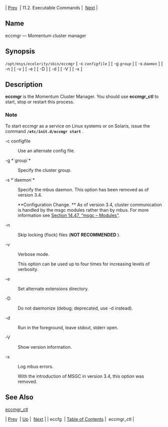 | [Prev](executable.eccfg)  | 11.2. Executable Commands |  [Next](executable.eccmgr_ctl.php) |

<a name="executable.eccmgr"></a>
## Name

eccmgr — Momentum cluster manager

## Synopsis

`/opt/msys/ecelerity/sbin/eccmgr` [ -c *`configfile`* ] [ -g *`group`* ] [ -s *`daemon`* ] [ -n ] [ -v ] [ -e ] [ -D ] [ -d ] [ -V ] [ -x ]

<a name="idp14432512"></a>
## Description

**eccmgr** is the Momentum Cluster Manager. You should use **eccmgr_ctl** to start, stop or restart this process.

### Note

To start eccmgr as a service on Linux systems or on Solaris, issue the command **`/etc/init.d/eccmgr start`**       .

<dl class="variablelist">

<dt>-c configfile</dt>

<dd>

Use an alternate config file.

</dd>

<dt>-g *`group`*</dt>

<dd>

Specify the cluster group.

</dd>

<dt>-s *`daemon`*</dt>

<dd>

Specify the mbus daemon. This option has been removed as of version 3.4.

**Configuration Change. ** As of version 3.4, cluster communication is handled by the msgc modules rather than by mbus. For more information see [Section 14.47, “msgc – Modules”](modules.msgc "14.47. msgc – Modules").

</dd>

<dt>-n</dt>

<dd>

Skip locking (flock) files (**NOT RECOMMENDED** ).

</dd>

<dt>-v</dt>

<dd>

Verbose mode.

This option can be used up to four times for increasing levels of verbosity.

</dd>

<dt>-e</dt>

<dd>

Set alternate extensions directory.

</dd>

<dt>-D</dt>

<dd>

Do not daemonize (debug; deprecated, use -d instead).

</dd>

<dt>-d</dt>

<dd>

Run in the foreground, leave stdout, stderr open.

</dd>

<dt>-V</dt>

<dd>

Show version information.

</dd>

<dt>-x</dt>

<dd>

Log mbus errors.

With the introduction of MSGC in version 3.4, this option was removed.

</dd>

</dl>

<a name="idp14459200"></a>
## See Also

[eccmgr_ctl](executable.eccmgr_ctl "eccmgr_ctl")

| [Prev](executable.eccfg)  | [Up](exe.commands.details.php) |  [Next](executable.eccmgr_ctl.php) |
| eccfg  | [Table of Contents](index) |  eccmgr_ctl |
